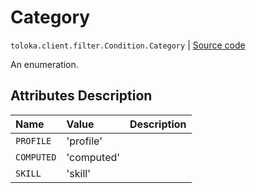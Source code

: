 # Category
`toloka.client.filter.Condition.Category` | [Source code](https://github.com/Toloka/toloka-kit/blob/v0.1.26/src/client/filter.py#L145)

An enumeration.

## Attributes Description

| Name | Value | Description |
| :------| :-----------| :----------| 
`PROFILE`|'profile'|<p></p>
`COMPUTED`|'computed'|<p></p>
`SKILL`|'skill'|<p></p>
